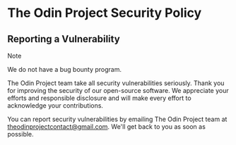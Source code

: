 # The Odin Project Security Policy

## Reporting a Vulnerability
> [!NOTE]
> We do not have a bug bounty program.

The Odin Project team take all security vulnerabilities seriously. Thank you for improving the security of our open-source software. We appreciate your efforts and responsible disclosure and will make every effort to acknowledge your contributions.

You can report security vulnerabilities by emailing The Odin Project team at theodinprojectcontact@gmail.com.
We'll get back to you as soon as possible.


